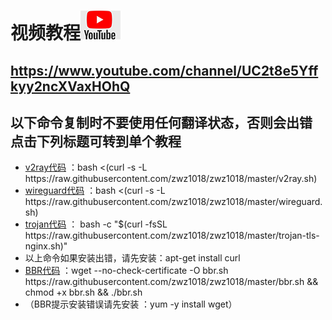 #  视频教程<a href="https://www.youtube.com/channel/UC2t8e5Yffkyy2ncXVaxHOhQ"><img src="tu/youtube.jpg"></a> 
## https://www.youtube.com/channel/UC2t8e5Yffkyy2ncXVaxHOhQ

<h2>以下命令复制时不要使用任何翻译状态，否则会出错 点击下列标题可转到单个教程</h2>
  
<ul>
						<li><a href="https://www.youtube.com/watch?v=tU3sJ7vt0l0">v2ray代码</a> ：bash <(curl -s -L https://raw.githubusercontent.com/zwz1018/zwz1018/master/v2ray.sh)</li>
						<li><a href="https://www.youtube.com/watch?v=ST_1PSpJNuA&t=376s">wireguard代码</a> ：bash <(curl -s -L https://raw.githubusercontent.com/zwz1018/zwz1018/master/wireguard.sh)</li>
						<li><a href="https://www.youtube.com/watch?v=n9mSZhvtxoA&t=181s">trojan代码</a> ： bash -c "$(curl -fsSL https://raw.githubusercontent.com/zwz1018/zwz1018/master/trojan-tls-nginx.sh)"</li>
	<li>以上命令如果安装出错，请先安装：apt-get install curl</li>
						<li><a href="https://www.youtube.com/watch?v=tU3sJ7vt0l0&t=13s">BBR代码</a> ：wget --no-check-certificate -O bbr.sh https://raw.githubusercontent.com/zwz1018/zwz1018/master/bbr.sh && chmod +x bbr.sh && ./bbr.sh</li> <li>（BBR提示安装错误请先安装 ：yum -y install wget）</li>
	
					




